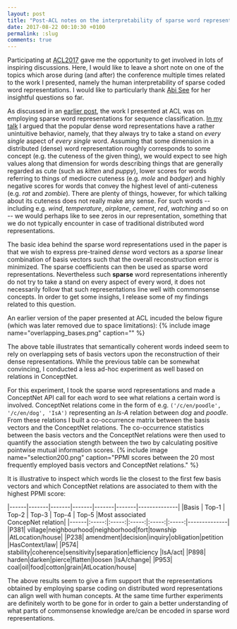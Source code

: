 ```yaml
---
layout: post
title: "Post-ACL notes on the interpretability of sparse word representations"
date: 2017-08-22 00:10:30 +0100
permalink: :slug
comments: true
---
```

Participating at [ACL2017](http://acl2017.org/) gave me the opportunity to get involved in lots of inspiring discussions. Here, I would like to leave a short note on one of the topics which arose during (and after) the conference multiple times related to the work I presented, namely the human interpretability of sparse coded word representations. I would like to particularly thank [Abi See](http://cs.stanford.edu/people/abisee/) for her insightful questions so far.

As discussed in an [earlier post](sparse_embeds), the work I presented at ACL was on employing sparse word representations for sequence classification.
[In my talk](http://www.inf.u-szeged.hu/~berendg/docs/misc/taclBerend.pdf) I argued that the popular dense word representations have a rather unintuitive behavior, namely, that they always try to take a stand on *every single* aspect of *every single* word. Assuming that some dimension in a distributed (dense) word representation roughly corresponds to some concept (e.g. the cuteness of the given thing), we would expect to see high values along that dimension for words describing things that are generally regarded as cute (such as *kitten* and *puppy*), lower scores for words referring to things of mediocre cuteness (e.g. *mole* and *badger*) and highly negative scores for words that convey the highest level of anti-cuteness (e.g. *rat* and *zombie*). There are plenty of things, however, for which talking about its cuteness does not really make any sense. For such words -- including e.g. *wind*, *temperature*, *airplane*, *cement*, *red*, *watching* and so on -- we would perhaps like to see zeros in our representation, something that we do not typically encounter in case of traditional distributed word representations.

The basic idea behind the sparse word representations used in the paper is that we wish to express pre-trained *dense* word vectors as a *sparse* linear combination of basis vectors such that the overall reconstruction error is minimized. The sparse coefficients can then be used as sparse word representations.
Nevertheless such **sparse** word representations inherently do not try to take a stand on every aspect of every word, it does not necessarily follow that such representations line well with commonsense concepts. In order to get some insighs, I release some of my findings related to this question.

An earlier version of the paper presented at ACL incuded the below figure (which was later removed due to space limitations):
{% include image name="overlapping_bases.png" caption="" %}

The above table illustrates that semantically coherent words indeed seem to rely on overlapping sets of basis vectors upon the reconstruction of their dense representations. While the previous table can be somewhat convincing, I conducted a less ad-hoc experiment as well based on relations in ConceptNet.

For this experiment, I took the sparse word representations and made a ConceptNet API call for each word to see what relations a certain word is involved. ConceptNet relations come in the form of e.g. ```('/c/en/poodle', '/c/en/dog', 'IsA')``` representing an *Is-A* relation between *dog* and *poodle*. From these relations I built a co-occurrence matrix between the basis vectors and the ConceptNet relations. The co-occurrence statistics between the basis vectors and the ConceptNet relations were then used to quantify the association stength between the two by calculating positive pointwise mutual information scores.
{% include image name="selection200.png" caption="PPMI scores between the 20 most frequently employed basis vectors and ConceptNet relations." %}

It is illustrative to inspect which words lie the closest to the first few basis vectors and which ConceptNet relations are associated to them with the highest PPMI score:

|------|-------|-------|-------|-------|-------|--------------|
|Basis | Top-1 | Top-2 | Top-3 | Top-4 | Top-5 |Most associated<br />ConcepNet relation|
|------|:-----:|:-----:|:-----:|:-----:|:-----:|--------------|
|P381| village|neighbourhood|neighborhood|fort|township |AtLocation/house|
|P238| amendment|decision|inquiry|obligation|petition |HasContext/law|
|P574| stability|coherence|sensitivity|separation|efficiency |IsA/act|
|P898| harden|darken|pierce|flatten|loosen |IsA/change|
|P953| coal|oil|food|cotton|grain|AtLocation/house|

The above results seem to give a firm support that the representations obtained by employing sparse coding on distributed word representations can align well with human concepts. At the same time further experiments are definitely worth to be gone for in order to gain a better understanding of what parts of commonsense knowledge are/can be encoded in sparse word representations.
